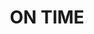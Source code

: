 ---
title: "ON TIME"
text: "At our company, we respect the customer’s time and schedule and always complete the projects on timely fashion way."
image: "images/main-icon-2.png"
type: "servicess"
draft: false
---